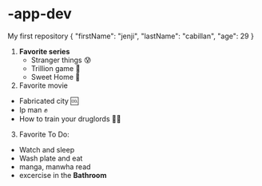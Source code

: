 # -app-dev
My first repository
{
  "firstName": "jenji",
  "lastName": "cabillan",
  "age": 29
}
1. **Favorite series**
   - Stranger things :cold_sweat:
   - Trillion game :money_mouth_face:
   - Sweet Home :cursing_face:
2. Favorite movie
  - Fabricated city :cool:
  - Ip man :fist:
  - How to train your druglords :face_exhaling:
3. Favorite To Do:
 - Watch and sleep
 - Wash plate and eat
 - manga, manwha read
 - excercise in the **Bathroom**
  
  
